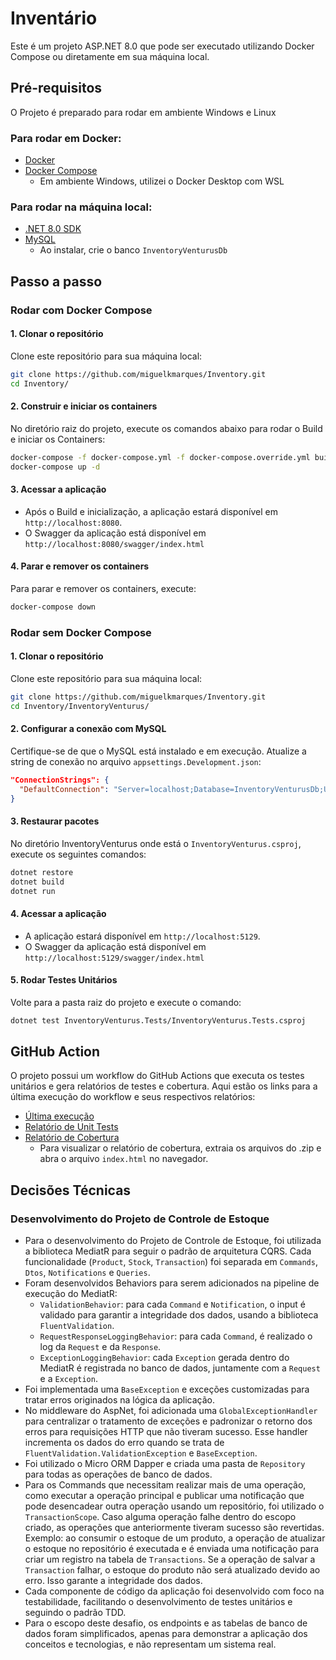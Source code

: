 # Inventário

Este é um projeto ASP.NET 8.0 que pode ser executado utilizando Docker Compose ou diretamente em sua máquina local.

## Pré-requisitos

O Projeto é preparado para rodar em ambiente Windows e Linux

### Para rodar em Docker:

- [Docker](https://www.docker.com/get-started)
- [Docker Compose](https://docs.docker.com/compose/install/)
  - Em ambiente Windows, utilizei o Docker Desktop com WSL

### Para rodar na máquina local:

- [.NET 8.0 SDK](https://dotnet.microsoft.com/download/dotnet/8.0)
- [MySQL](https://www.mysql.com/products/community/)
  - Ao instalar, crie o banco `InventoryVenturusDb`

## Passo a passo

### Rodar com Docker Compose

#### 1. Clonar o repositório

Clone este repositório para sua máquina local:

```sh
git clone https://github.com/miguelkmarques/Inventory.git
cd Inventory/
```

#### 2. Construir e iniciar os containers

No diretório raiz do projeto, execute os comandos abaixo para rodar o Build e iniciar os Containers:

```sh
docker-compose -f docker-compose.yml -f docker-compose.override.yml build
docker-compose up -d
```

#### 3. Acessar a aplicação

- Após o Build e inicialização, a aplicação estará disponível em `http://localhost:8080`.
- O Swagger da aplicação está disponível em `http://localhost:8080/swagger/index.html`

#### 4. Parar e remover os containers

Para parar e remover os containers, execute:

```sh
docker-compose down
```

### Rodar sem Docker Compose

#### 1. Clonar o repositório

Clone este repositório para sua máquina local:

```sh
git clone https://github.com/miguelkmarques/Inventory.git
cd Inventory/InventoryVenturus/
```

#### 2. Configurar a conexão com MySQL

Certifique-se de que o MySQL está instalado e em execução. Atualize a string de conexão no arquivo `appsettings.Development.json`:

```json
"ConnectionStrings": {
  "DefaultConnection": "Server=localhost;Database=InventoryVenturusDb;User=user;Password=password"
}
```

#### 3. Restaurar pacotes

No diretório InventoryVenturus onde está o `InventoryVenturus.csproj`, execute os seguintes comandos:

```sh
dotnet restore
dotnet build
dotnet run
```

#### 4. Acessar a aplicação

- A aplicação estará disponível em `http://localhost:5129`.
- O Swagger da aplicação está disponível em `http://localhost:5129/swagger/index.html`

#### 5. Rodar Testes Unitários

Volte para a pasta raiz do projeto e execute o comando:

```sh
dotnet test InventoryVenturus.Tests/InventoryVenturus.Tests.csproj
```

## GitHub Action

O projeto possui um workflow do GitHub Actions que executa os testes unitários e gera relatórios de testes e cobertura. Aqui estão os links para a última execução do workflow e seus respectivos relatórios:

- [Última execução](https://github.com/miguelkmarques/Inventory/actions/runs/12341995863)
- [Relatório de Unit Tests](https://github.com/miguelkmarques/Inventory/actions/runs/12341995863/job/34441319693)
- [Relatório de Cobertura](https://github.com/miguelkmarques/Inventory/actions/runs/12341995863/artifacts/2323353250)
  - Para visualizar o relatório de cobertura, extraia os arquivos do .zip e abra o arquivo `index.html` no navegador.

## Decisões Técnicas

### Desenvolvimento do Projeto de Controle de Estoque

- Para o desenvolvimento do Projeto de Controle de Estoque, foi utilizada a biblioteca MediatR para seguir o padrão de arquitetura CQRS. Cada funcionalidade (`Product`, `Stock`, `Transaction`) foi separada em `Commands`, `Dtos`, `Notifications` e `Queries`.
- Foram desenvolvidos Behaviors para serem adicionados na pipeline de execução do MediatR:
  - `ValidationBehavior`: para cada `Command` e `Notification`, o input é validado para garantir a integridade dos dados, usando a biblioteca `FluentValidation`.
  - `RequestResponseLoggingBehavior`: para cada `Command`, é realizado o log da `Request` e da `Response`.
  - `ExceptionLoggingBehavior`: cada `Exception` gerada dentro do MediatR é registrada no banco de dados, juntamente com a `Request` e a `Exception`.
- Foi implementada uma `BaseException` e exceções customizadas para tratar erros originados na lógica da aplicação.
- No middleware do AspNet, foi adicionada uma `GlobalExceptionHandler` para centralizar o tratamento de exceções e padronizar o retorno dos erros para requisições HTTP que não tiveram sucesso. Esse handler incrementa os dados do erro quando se trata de `FluentValidation.ValidationException` e `BaseException`.
- Foi utilizado o Micro ORM Dapper e criada uma pasta de `Repository` para todas as operações de banco de dados.
- Para os Commands que necessitam realizar mais de uma operação, como executar a operação principal e publicar uma notificação que pode desencadear outra operação usando um repositório, foi utilizado o `TransactionScope`. Caso alguma operação falhe dentro do escopo criado, as operações que anteriormente tiveram sucesso são revertidas. Exemplo: ao consumir o estoque de um produto, a operação de atualizar o estoque no repositório é executada e é enviada uma notificação para criar um registro na tabela de `Transactions`. Se a operação de salvar a `Transaction` falhar, o estoque do produto não será atualizado devido ao erro. Isso garante a integridade dos dados.
- Cada componente de código da aplicação foi desenvolvido com foco na testabilidade, facilitando o desenvolvimento de testes unitários e seguindo o padrão TDD.
- Para o escopo deste desafio, os endpoints e as tabelas de banco de dados foram simplificados, apenas para demonstrar a aplicação dos conceitos e tecnologias, e não representam um sistema real.
